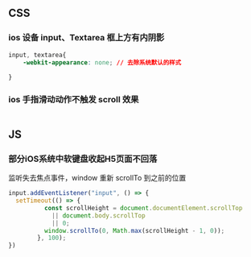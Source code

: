 ## CSS

### ios 设备 input、Textarea 框上方有内阴影

```css
input, textarea{
    -webkit-appearance: none; // 去除系统默认的样式
  
}
```

### ios 手指滑动动作不触发 scroll 效果

```

```



## JS

### 部分iOS系统中软键盘收起H5页面不回落

监听失去焦点事件，window 重新 scrollTo 到之前的位置

```js
input.addEventListener("input", () => {
  setTimeout(() => {
          const scrollHeight = document.documentElement.scrollTop
          	|| document.body.scrollTop
          	|| 0;
          window.scrollTo(0, Math.max(scrollHeight - 1, 0));
        }, 100);
})
```

